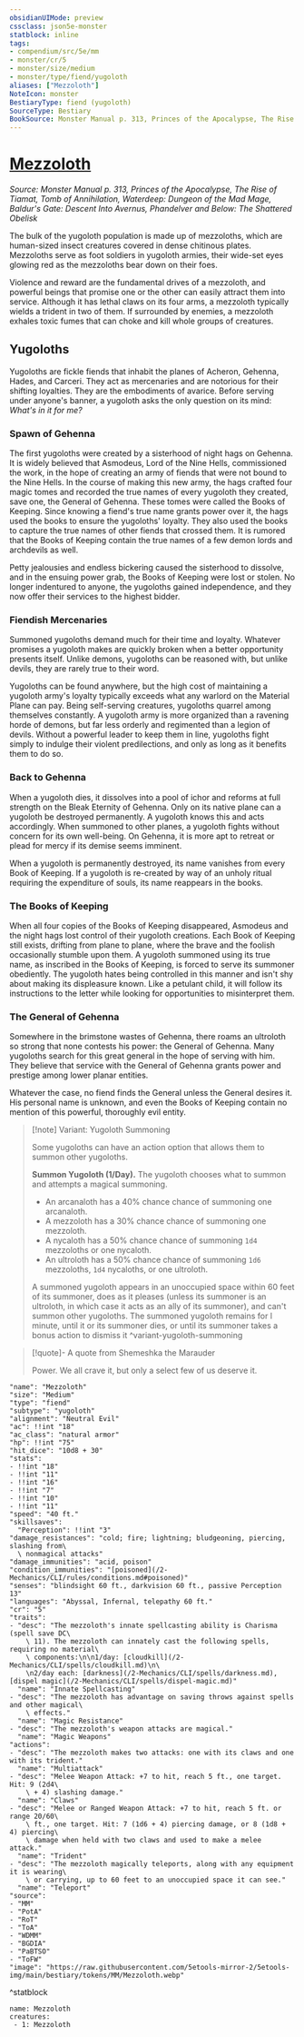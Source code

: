 ```yaml
---
obsidianUIMode: preview
cssclass: json5e-monster
statblock: inline
tags:
- compendium/src/5e/mm
- monster/cr/5
- monster/size/medium
- monster/type/fiend/yugoloth
aliases: ["Mezzoloth"]
NoteIcon: monster
BestiaryType: fiend (yugoloth)
SourceType: Bestiary
BookSource: Monster Manual p. 313, Princes of the Apocalypse, The Rise of Tiamat, Tomb of Annihilation, Waterdeep: Dungeon of the Mad Mage, Baldur's Gate: Descent Into Avernus, Phandelver and Below: The Shattered Obelisk
---
```

# [Mezzoloth](2-Mechanics/CLI/bestiary/fiend/mezzoloth.md)
*Source: Monster Manual p. 313, Princes of the Apocalypse, The Rise of Tiamat, Tomb of Annihilation, Waterdeep: Dungeon of the Mad Mage, Baldur's Gate: Descent Into Avernus, Phandelver and Below: The Shattered Obelisk*  

The bulk of the yugoloth population is made up of mezzoloths, which are human-sized insect creatures covered in dense chitinous plates. Mezzoloths serve as foot soldiers in yugoloth armies, their wide-set eyes glowing red as the mezzoloths bear down on their foes.

Violence and reward are the fundamental drives of a mezzoloth, and powerful beings that promise one or the other can easily attract them into service. Although it has lethal claws on its four arms, a mezzoloth typically wields a trident in two of them. If surrounded by enemies, a mezzoloth exhales toxic fumes that can choke and kill whole groups of creatures.

## Yugoloths

Yugoloths are fickle fiends that inhabit the planes of Acheron, Gehenna, Hades, and Carceri. They act as mercenaries and are notorious for their shifting loyalties. They are the embodiments of avarice. Before serving under anyone's banner, a yugoloth asks the only question on its mind: *What's in it for me?*

### Spawn of Gehenna

The first yugoloths were created by a sisterhood of night hags on Gehenna. It is widely believed that Asmodeus, Lord of the Nine Hells, commissioned the work, in the hope of creating an army of fiends that were not bound to the Nine Hells. In the course of making this new army, the hags crafted four magic tomes and recorded the true names of every yugoloth they created, save one, the General of Gehenna. These tomes were called the Books of Keeping. Since knowing a fiend's true name grants power over it, the hags used the books to ensure the yugoloths' loyalty. They also used the books to capture the true names of other fiends that crossed them. It is rumored that the Books of Keeping contain the true names of a few demon lords and archdevils as well.

Petty jealousies and endless bickering caused the sisterhood to dissolve, and in the ensuing power grab, the Books of Keeping were lost or stolen. No longer indentured to anyone, the yugoloths gained independence, and they now offer their services to the highest bidder.

### Fiendish Mercenaries

Summoned yugoloths demand much for their time and loyalty. Whatever promises a yugoloth makes are quickly broken when a better opportunity presents itself. Unlike demons, yugoloths can be reasoned with, but unlike devils, they are rarely true to their word.

Yugoloths can be found anywhere, but the high cost of maintaining a yugoloth army's loyalty typically exceeds what any warlord on the Material Plane can pay. Being self-serving creatures, yugoloths quarrel among themselves constantly. A yugoloth army is more organized than a ravening horde of demons, but far less orderly and regimented than a legion of devils. Without a powerful leader to keep them in line, yugoloths fight simply to indulge their violent predilections, and only as long as it benefits them to do so.

### Back to Gehenna

When a yugoloth dies, it dissolves into a pool of ichor and reforms at full strength on the Bleak Eternity of Gehenna. Only on its native plane can a yugoloth be destroyed permanently. A yugoloth knows this and acts accordingly. When summoned to other planes, a yugoloth fights without concern for its own well-being. On Gehenna, it is more apt to retreat or plead for mercy if its demise seems imminent.

When a yugoloth is permanently destroyed, its name vanishes from every Book of Keeping. If a yugoloth is re-created by way of an unholy ritual requiring the expenditure of souls, its name reappears in the books.

### The Books of Keeping

When all four copies of the Books of Keeping disappeared, Asmodeus and the night hags lost control of their yugoloth creations. Each Book of Keeping still exists, drifting from plane to plane, where the brave and the foolish occasionally stumble upon them. A yugoloth summoned using its true name, as inscribed in the Books of Keeping, is forced to serve its summoner obediently. The yugoloth hates being controlled in this manner and isn't shy about making its displeasure known. Like a petulant child, it will follow its instructions to the letter while looking for opportunities to misinterpret them.

### The General of Gehenna

Somewhere in the brimstone wastes of Gehenna, there roams an ultroloth so strong that none contests his power: the General of Gehenna. Many yugoloths search for this great general in the hope of serving with him. They believe that service with the General of Gehenna grants power and prestige among lower planar entities.

Whatever the case, no fiend finds the General unless the General desires it. His personal name is unknown, and even the Books of Keeping contain no mention of this powerful, thoroughly evil entity.

> [!note] Variant: Yugoloth Summoning
> 
> Some yugoloths can have an action option that allows them to summon other yugoloths.
> 
> **Summon Yugoloth (1/Day).** The yugoloth chooses what to summon and attempts a magical summoning.
> 
> - An arcanaloth has a 40% chance chance of summoning one arcanaloth.  
> - A mezzoloth has a 30% chance chance of summoning one mezzoloth.  
> - A nycaloth has a 50% chance chance of summoning `1d4` mezzoloths or one nycaloth.  
> - An ultroloth has a 50% chance chance of summoning `1d6` mezzoloths, `1d4` nycaloths, or one ultroloth.  
> 
> A summoned yugoloth appears in an unoccupied space within 60 feet of its summoner, does as it pleases (unless its summoner is an ultroloth, in which case it acts as an ally of its summoner), and can't summon other yugoloths. The summoned yugoloth remains for l minute, until it or its summoner dies, or until its summoner takes a bonus action to dismiss it
^variant-yugoloth-summoning

> [!quote]- A quote from Shemeshka the Marauder  
> 
> Power. We all crave it, but only a select few of us deserve it.


```statblock
"name": "Mezzoloth"
"size": "Medium"
"type": "fiend"
"subtype": "yugoloth"
"alignment": "Neutral Evil"
"ac": !!int "18"
"ac_class": "natural armor"
"hp": !!int "75"
"hit_dice": "10d8 + 30"
"stats":
- !!int "18"
- !!int "11"
- !!int "16"
- !!int "7"
- !!int "10"
- !!int "11"
"speed": "40 ft."
"skillsaves":
  "Perception": !!int "3"
"damage_resistances": "cold; fire; lightning; bludgeoning, piercing, slashing from\
  \ nonmagical attacks"
"damage_immunities": "acid, poison"
"condition_immunities": "[poisoned](/2-Mechanics/CLI/rules/conditions.md#poisoned)"
"senses": "blindsight 60 ft., darkvision 60 ft., passive Perception 13"
"languages": "Abyssal, Infernal, telepathy 60 ft."
"cr": "5"
"traits":
- "desc": "The mezzoloth's innate spellcasting ability is Charisma (spell save DC\
    \ 11). The mezzoloth can innately cast the following spells, requiring no material\
    \ components:\n\n1/day: [cloudkill](/2-Mechanics/CLI/spells/cloudkill.md)\n\
    \n2/day each: [darkness](/2-Mechanics/CLI/spells/darkness.md), [dispel magic](/2-Mechanics/CLI/spells/dispel-magic.md)"
  "name": "Innate Spellcasting"
- "desc": "The mezzoloth has advantage on saving throws against spells and other magical\
    \ effects."
  "name": "Magic Resistance"
- "desc": "The mezzoloth's weapon attacks are magical."
  "name": "Magic Weapons"
"actions":
- "desc": "The mezzoloth makes two attacks: one with its claws and one with its trident."
  "name": "Multiattack"
- "desc": "Melee Weapon Attack: +7 to hit, reach 5 ft., one target. Hit: 9 (2d4\
    \ + 4) slashing damage."
  "name": "Claws"
- "desc": "Melee or Ranged Weapon Attack: +7 to hit, reach 5 ft. or range 20/60\
    \ ft., one target. Hit: 7 (1d6 + 4) piercing damage, or 8 (1d8 + 4) piercing\
    \ damage when held with two claws and used to make a melee attack."
  "name": "Trident"
- "desc": "The mezzoloth magically teleports, along with any equipment it is wearing\
    \ or carrying, up to 60 feet to an unoccupied space it can see."
  "name": "Teleport"
"source":
- "MM"
- "PotA"
- "RoT"
- "ToA"
- "WDMM"
- "BGDIA"
- "PaBTSO"
- "ToFW"
"image": "https://raw.githubusercontent.com/5etools-mirror-2/5etools-img/main/bestiary/tokens/MM/Mezzoloth.webp"
```
^statblock

```encounter-table
name: Mezzoloth
creatures:
 - 1: Mezzoloth
```
